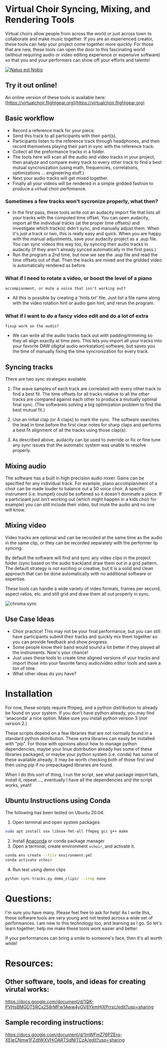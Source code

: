 # Virtual Choir Syncing, Mixing, and Rendering Tools

Virtual choirs allow people from across the world or just across town
to collaborate and make music together.  If you are an experienced
creator, these tools can help your project come together more quickly.
For those that are new, these tools can open the door to this
fascinating world (without requiring audio or video editing experience
or expensive software) so that you and your performers can show off
your efforts and talents!

[![Natus est Nobis](http://img.youtube.com/vi/Z_pOPgHhDyI/0.jpg)](https://www.youtube.com/watch?v=Z_pOPgHhDyI "Natus est Nobis (demo of software)")

## Try it out online!

An online version of these tools is available here:
[https://virtualchoir.flightgear.org](https://virtualchoir.flightgear.org)

## Basic workflow

* Record a reference track for your piece.
* Send this track to all participants with their part(s).
* Participants listen to the reference track through headphones, and
  then record themselves playing their part in sync with the reference
  track.
* Collect all the preformance tracks in a folder.
* The tools here will scan all the audio and video tracks in your
  project, then analyze and compare every track to every other track
  to find a best mutual syncronization (using math, frequencies,
  correlations, optimizations ... engineering stuff.)
* Next your audio tracks will get mixed together.
* Finally all your videos will be rendered in a simple gridded fashion
  to produce a virtual choir perfomance.

### Sometimes a few tracks won't sycronize properly, what then?

* In the first pass, these tools write out an audacity import file
  that lists all your tracks with the computed time offset.  You can
  open audacity, import all the individual tracks (at the proper time
  offsets) and investigate which track(s) didn't sync, and manually
  adjust them.  When it's just a track or two, this is really easy and
  quick.  When you are happy with the manual adjustments, save your
  audacity project as a .aup file.  You can sync videos this way too,
  by syncing their audio tracks in audacity (if they aren't already
  synced automatically in the first pass.)
* Run the program a 2nd time, but now we see the .aup file and read
  the time offsets out of that.  Then the tracks are mixed and the
  gridded video is automatically rendered as before.

### What if I need to rotate a video, or boost the level of a piano
    accompianment, or mute a voice that isn't working out?

* All this is possible by creating a 'hints.txt' file.  Just list a
  file name along with the video rotation hint or audio gain hint, and
  rerun the program.

### What if I want to do a fancy video edit and do a lot of extra
    fixup work on the audio?

* We can write all the audio tracks back out with padding/trimming so
  they all align exactly at time zero.  This lets you import all your
  tracks into your favorite DAW (digital audio workstation) software,
  but saves you the time of manually fixing the time syncronization
  for every track.

## Syncing tracks

There are two sync strategies available.

1. The wave samples of each track are correlated with every other
   track to find a best fit.  The time offsets for all tracks relative
   to all the other tracks are compared against each other to produce
   a mutually optimal final sync.  (The softwareis solving a big
   optimization problem to find the best mutual fit.)

2. Use an initial clap (or 4 claps) to mark the sync.  The software
   searches the lead in time before the first clear notes for sharp
   claps and performs a best fit alignment of all the tracks using
   those clap(s).

3. As described above, audacity can be used to override or fix or fine
   tune any sync issues that the automatic system was unable to
   resolve properly.

## Mixing audio

The software has a built in high precision audio mixer.  Gains can be
specified for any individual track.  For example, piano accompianment
of a choir can be made louder to balance out a 50 voice choir.  A
specific instrument (i.e. trumpet) could be softened so it doesn't
dominate a piece. If a participant just isn't working out (which might
happen in a kids choir for example) you can still include their video,
but mute the audio and no one will know.

## Mixing video

Video tracks are optional and can be recorded at the same time as the
audio in the same clip, or they can be recorded separately with the
performer lip syncing.

By default the software will find and sync any video clips in the
project folder (sync based on the audio track)and draw them out in a
grid pattern.  The default strategy is not exciting or creative, but
it is a solid and clean approach that can be done automatically with
no additional software or expertise.

These tools can handle a wide variety of video formats, frames per
second, aspect ratios, etc. and still grid and draw them all out
properly in sync.

![chroma sync](images/chroma.png?raw=true "Chroma Representation")

## Use Case Ideas

* Choir practice!  This may not be your final performance, but you can
  still have participants submit their tracks and quickly mix them
  together so you can provide feedback and show progress.
* Some people know their band would sound a lot better if they played
  all the instruments.  Now's your chance!
* Just uses these tools to create time aligned versions of your tracks
  and import those into your favorite fancy audio/video editor tools
  and save a ton of time.
* What other ideas do you have?

# Installation

For now, these scripts require ffmpeg, and a python distribution to
already be found on your system.  If you don't have python already,
you may find 'anaconda' a nice option.  Make sure you install python
version 3 (not version 2.)

These scripts depend on a few libraries that are not normally found in
a standard python distribution.  These extra libraries can easily be
installed with "pip".  For those with opinions about how to manage
python dependencies, maybe your linux distribution already has some of
these libraries packaged, or maybe your python system (i.e. conda) has
some of these available already.  It may be worth checking both of
those first and then using pip if no prepackaged libraries are found.

When I do this sort of thing, I run the script, see what package
import fails, install it, repeat ..., eventually I have all the
dependencies and the script works, yeah!

## Ubuntu Instructions using Conda

The following has been tested on Ubuntu 20.04.

1. Open terminal and open system packages:
```bash
sudo apt install sox libsox-fmt-all ffmpeg gcc g++ make
```
2. Install [Anaconda](https://www.anaconda.com/products/individual) or conda package manager
3. Open a terminal, create environment `vchoir`, and activate it.
```bash
conda env create --file environment.yml
conda activate vchoir
```
4. Run test using demo clips
```bash
python sync-tracks.py demo_clips/ --crop none
```

# Questions:

I'm sure you have many.  Please feel free to ask for help!  As I write
this, these software tools are very young and not tested across a wide
set of performances.  I am new to this technology too, and learning as
I go.  So let's learn together; help me make these tools work easier
and better.

If your performances can bring a smile to someone's face, then it's
all worth while!

# Resources:

## Other software, tools, and ideas for creating virutal works:

  https://docs.google.com/document/d/1QK-PVHsBMGDT5RCx258rMFw1Aww4yGV8YkmHjXPrrsc/edit?usp=sharing

## Sample recording instructions:

   https://docs.google.com/document/d/1mWFmZ76PZErq-XEIeCNmw1FZdtWXVHjOARTSdNITCzA/edit?usp=sharing
